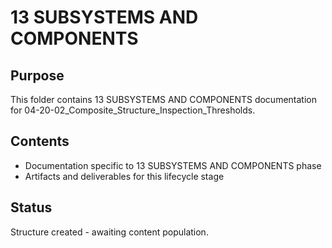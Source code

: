 # 13 SUBSYSTEMS AND COMPONENTS

## Purpose
This folder contains 13 SUBSYSTEMS AND COMPONENTS documentation for 04-20-02_Composite_Structure_Inspection_Thresholds.

## Contents
- Documentation specific to 13 SUBSYSTEMS AND COMPONENTS phase
- Artifacts and deliverables for this lifecycle stage

## Status
Structure created - awaiting content population.
